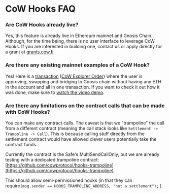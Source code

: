 # CoW Hooks FAQ

### Are CoW Hooks already live?

Yes, this feature is already live in Ethereum mainnet and Gnosis Chain. Although, for the time being, there is no user interface to leverage CoW Hooks. If you are interested in building one, contact us or apply directly for a grant at [grants.cow.fi](https://t.co/XVSMcOP9gx)

### Are there any existing mainnet examples of a CoW Hook?

Yes! Here is a [transaction](https://etherscan.io/tx/0x5c7f61a9364efdc841d680be88c0bd33ab6609b518f9c62df04e26fa356c57ac) ([CoW Explorer Order](https://explorer.cow.fi/orders/0xa4a6be09da793762bbeb8e55d1641c52c83e5a441388f5578f7038ab6c4073b4d0a3a35ddce358bfc4f706e6040c17a50a2e3ba564a7e172?tab=overview)) where the user is approving, swapping and bridging to Gnosis chain without having any ETH in the account and all in one transaction. If you want to check it out how it was done, make sure to [watch the video demo](https://www.youtube.com/watch?v=FT36lWtC1Oc).

### Are there any limitations on the contract calls that can be made with CoW Hooks?

You can make any contract calls. The caveat is that we "trampoline" the call from a different contract (meaning the call stack looks like `Settlement -> Trampoline -> Call`). This is because calling stuff directly from the settlement contract would have allowed clever users potentially take the contract funds.

Currently the contract is the Safe's MultiSendCallOnly, but we are already testing with a dedicated trampoline contract: [https://github.com/cowprotocol/hooks-trampoline](https://github.com/cowprotocol/hooks-trampoline).

This should allow semi-permissioned hooks (in that they can require`(msg.sender == HOOKS_TRAMPOLINE_ADDRESS, "not a settlement");` ).
